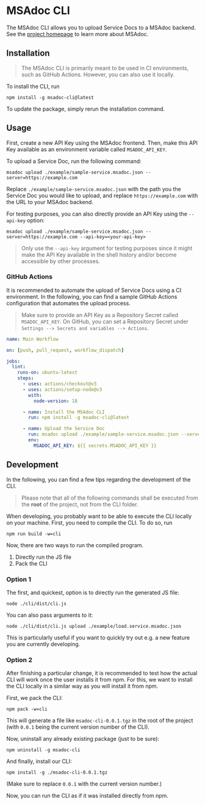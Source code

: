 # MSAdoc CLI

The MSAdoc CLI allows you to upload Service Docs to a MSAdoc backend. See the [project homepage](https://github.com/osrgroup/msadoc) to learn more about MSAdoc.

## Installation

> The MSAdoc CLI is primarily meant to be used in CI environments, such as GitHub Actions. However, you can also use it locally.

To install the CLI, run

```
npm install -g msadoc-cli@latest
```

To update the package, simply rerun the installation command.

## Usage

First, create a new API Key using the MSAdoc frontend. Then, make this API Key available as an environment variable called `MSADOC_API_KEY`.

To upload a Service Doc, run the following command:

```
msadoc upload ./example/sample-service.msadoc.json --server=https://example.com
```

Replace `./example/sample-service.msadoc.json` with the path you the Service Doc you would like to upload, and replace `https://example.com` with the URL to your MSAdoc backend.

For testing purposes, you can also directly provide an API Key using the `--api-key` option:

```
msadoc upload ./example/sample-service.msadoc.json --server=https://example.com --api-key=<your-api-key>
```

> Only use the `--api-key` argument for testing purposes since it might make the API Key available in the shell history and/or become accessible by other processes.

### GitHub Actions

It is recommended to automate the upload of Service Docs using a CI environment. In the following, you can find a sample GitHub Actions configuration that automates the upload process.

> Make sure to provide an API Key as a Repository Secret called `MSADOC_API_KEY`. On GitHub, you can set a Repository Secret under `Settings --> Secrets and variables --> Actions`.

```yml
name: Main Workflow

on: [push, pull_request, workflow_dispatch]

jobs:
  lint:
    runs-on: ubuntu-latest
    steps:
      - uses: actions/checkout@v3
      - uses: actions/setup-node@v3
        with:
          node-version: 18

      - name: Install the MSAdoc CLI
        run: npm install -g msadoc-cli@latest

      - name: Upload the Service Doc
        run: msadoc upload ./example/sample-service.msadoc.json --server=https://example.com
        env:
          MSADOC_API_KEY: ${{ secrets.MSADOC_API_KEY }}
```

## Development

In the following, you can find a few tips regarding the development of the CLI.

> Please note that all of the following commands shall be executed from the **root** of the project, not from the CLI folder.

When developing, you probably want to be able to execute the CLI locally on your machine. First, you need to compile the CLI. To do so, run

```
npm run build -w=cli
```

Now, there are two ways to run the compiled program.

1. Directly run the JS file
2. Pack the CLI

### Option 1

The first, and quickest, option is to directly run the generated JS file:

```
node ./cli/dist/cli.js
```

You can also pass arguments to it:

```
node ./cli/dist/cli.js upload ./example/load.service.msadoc.json
```

This is particularly useful if you want to quickly try out e.g. a new feature you are currently developing.

### Option 2

After finishing a particular change, it is recommended to test how the actual CLI will work once the user installs it from npm. For this, we want to install the CLI locally in a similar way as you will install it from npm.

First, we pack the CLI:

```
npm pack -w=cli
```

This will generate a file like `msadoc-cli-0.0.1.tgz` in the root of the project (with `0.0.1` being the current version number of the CLI).

Now, uninstall any already existing package (just to be sure):

```
npm uninstall -g msadoc-cli
```

And finally, install our CLI:

```
npm install -g ./msadoc-cli-0.0.1.tgz
```

(Make sure to replace `0.0.1` with the current version number.)

Now, you can run the CLI as if it was installed directly from npm.

